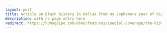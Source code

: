 ```yaml
---
layout: post
title: Article on Black history in Dallas from my sophomore year of high school
description: with no page entry here
redirect: https://hpbagpipe.com/8680/features/special-coverage/the-history-of-race-in-dallas/
---
```

